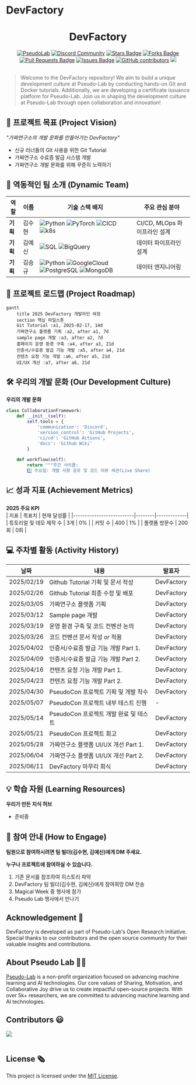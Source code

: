 # DevFactory

<h1 align="center"> DevFactory </h1>

<div align="center">
<a href="https://pseudo-lab.com"><img src="https://img.shields.io/badge/PseudoLab-S10-3776AB" alt="PseudoLab"/></a>
<a href="https://discord.gg/EPurkHVtp2"><img src="https://img.shields.io/badge/Discord-BF40BF" alt="Discord Community"/></a>
<a href="https://github.com/Pseudo-Lab/DevFactory/stargazers"><img src="https://img.shields.io/github/stars/Pseudo-Lab/DevFactory" alt="Stars Badge"/></a>
<a href="https://github.com/Pseudo-Lab/DevFactory/network/members"><img src="https://img.shields.io/github/forks/Pseudo-Lab/DevFactory" alt="Forks Badge"/></a>
<a href="https://github.com/Pseudo-Lab/DevFactory/pulls"><img src="https://img.shields.io/github/issues-pr/Pseudo-Lab/DevFactory" alt="Pull Requests Badge"/></a>
<a href="https://github.com/Pseudo-Lab/DevFactory/issues"><img src="https://img.shields.io/github/issues/Pseudo-Lab/DevFactory" alt="Issues Badge"/></a>
<a href="https://github.com/Pseudo-Lab/DevFactory/graphs/contributors"><img alt="GitHub contributors" src="https://img.shields.io/github/contributors/Pseudo-Lab/DevFactory?color=2b9348"></a>
<a href="https://hits.seeyoufarm.com"><img src="https://hits.seeyoufarm.com/api/count/incr/badge.svg?url=https%3A%2F%2Fgithub.com%2Fpseudo-lab%2FDevFactory&count_bg=%2379C83D&title_bg=%23555555&icon=&icon_color=%23E7E7E7&title=hits&edge_flat=false"/></a>
</div>
<br>

<!-- sheilds: https://shields.io/ -->
<!-- hits badge: https://hits.seeyoufarm.com/ -->

> Welcome to the DevFactory repository! We aim to build a unique development culture at Pseudo-Lab by conducting hands-on Git and Docker tutorials. Additionally, we are developing a certificate issuance platform for Pseudo-Lab. Join us in shaping the development culture at Pseudo-Lab through open collaboration and innovation!

## 🌟 프로젝트 목표 (Project Vision)
_"가짜연구소의 개발 문화를 만들어가는 DevFactory"_  
- 신규 러너들의 Git 사용을 위한 Git Tutorial
- 가짜연구소 수료증 발급 시스템 개발
- 가짜연구소 개발 문화를 위해 꾸준히 노력하기


## 🧑 역동적인 팀 소개 (Dynamic Team)

| 역할          | 이름 |  기술 스택 배지                                                                 | 주요 관심 분야                          |
|---------------|------|-----------------------------------------------------------------------|----------------------------------------|
| **기획** | 김수현 | ![Python](https://img.shields.io/badge/Python-3776AB) ![PyTorch](https://img.shields.io/badge/PyTorch-EE4C2C) ![CICD](https://img.shields.io/badge/-CI%2FCD-00A86B?logo=ci-cd&logoColor=white) ![k8s](https://img.shields.io/badge/kubernetes-326CE5?&style=plastic&logo=kubernetes&logoColor=white)  | CI/CD, MLOps 파이프라인 설계             |
| **기획** | 김예신 | ![SQL](https://img.shields.io/badge/SQL-Advanced-003B57) ![BigQuery](https://img.shields.io/badge/BigQuery-4285F4) | 데이터 파이프라인 설계                  |
| **기획** | 김승규 | ![Python](https://img.shields.io/badge/Python-3776AB) ![GoogleCloud](https://img.shields.io/badge/GoogleCloud-4285F4) ![PostgreSQL](https://img.shields.io/badge/PostgreSQL-4169E1) ![MongoDB](https://img.shields.io/badge/MongoDB-47A248) | 데이터 엔지니어링                  |

## 🚀 프로젝트 로드맵 (Project Roadmap)
```mermaid
gantt
    title 2025 DevFactory 개발라인 여정
    section 핵심 마일스톤
    Git Tutorial :a1, 2025-02-17, 14d
    가짜연구소 플랫폼 기획 :a2, after a1, 7d
    sample page 개발 :a3, after a2, 7d   
    홈페이지 운영 환경 구축 :a4, after a3, 21d
    인증서/수료증 발급 기능 개발 :a5, after a4, 21d
    컨텐츠 요청 기능 개발 :a6, after a5, 21d
    UI/UX 개선 :a7, after a6, 21d
```


## 🛠️ 우리의 개발 문화 (Our Development Culture)
**우리의 개발 문화**  
```python
class CollaborationFramework:
    def __init__(self):
        self.tools = {
            'communication': 'Discord',
            'version_control': 'GitHub Projects',
            'ci/cd': 'GitHub Actions',
            'docs': 'Github Wiki'
        }
    
    def workflow(self):
        return """주간 사이클:
        1️⃣ 수요일: 개발 사항 공유 및 코드 리뷰 세션(Live Share)
```


## 📈 성과 지표 (Achievement Metrics)
**2025 주요 KPI**  
| 지표                     | 목표치 | 현재 달성률 |
|--------------------------|--------|-------------|
| 튜토리얼 및 데모 제작 수                  | 3개  | 0%         |
| 커밋 수              | 400    | 1%         | 
| 플랫폼 방문수          | 200회    | 0회         |


## 💻 주차별 활동 (Activity History)

| 날짜 | 내용 | 발표자 | 
| -------- | -------- | ---- |
| 2025/02/19 | Github Tutorial 기획 및 문서 작성 | DevFactory |
| 2025/02/26 | Github Tutorial 최종 수정 및 배포| DevFactory | 
| 2025/03/05 | 가짜연구소 플랫폼 기획 | DevFactory | 
| 2025/03/12 | Sample page 개발 | DevFactory | 
| 2025/03/19 | 운영 환경 구축 및 코드 컨벤션 논의 | DevFactory | 
| 2025/03/26 | 코드 컨벤션 문서 작성 or 적용 | DevFactory | 
| 2025/04/02 | 인증서/수료증 발급 기능 개발 Part 1. | DevFactory | 
| 2025/04/09 | 인증서/수료증 발급 기능 개발 Part 2. | DevFactory | 
| 2025/04/16 | 컨텐츠 요청 기능 개발 Part 1. | DevFactory | 
| 2025/04/23 | 컨텐츠 요청 기능 개발 Part 2. | DevFactory | 
| 2025/04/30 | PseudoCon 프로젝트 기획 및 개발 착수 | DevFactory | 
| 2025/05/07 | PseudoCon 프로젝트 내부 테스트 진행 | - | 
| 2025/05/14 | PseudoCon 프로젝트 개발 완료 및 테스트 | DevFactory | 
| 2025/05/21 | PseudoCon 프로젝트 회고 | DevFactory | 
| 2025/05/28 | 가짜연구소 플랫폼 UI/UX 개선 Part 1. | DevFactory | 
| 2025/06/04 | 가짜연구소 플랫폼 UI/UX 개선 Part 2. | DevFactory | 
| 2025/06/11 | DevFactory 마무리 회식 | DevFactory | 





## 💡 학습 자원 (Learning Resources)
**우리가 만든 지식 허브**  
- 준비중


## 🌱 참여 안내 (How to Engage)
**팀원으로 참여하시려면 팀 빌더(김수현, 김예신)에게 DM 주세요.**  

**누구나 프로젝트에 참여하실 수 있습니다.**  
1. 기존 문서를 참조하여 히스토리 파악
2. DevFactory 팀 빌더(김수현, 김예신)애게 참여희망 DM 전송
3. Magical Week 중 행사에 참가
4. Pseudo Lab 행사에서 만나기

## Acknowledgement 🙏

DevFactory is developed as part of Pseudo-Lab's Open Research Initiative. Special thanks to our contributors and the open source community for their valuable insights and contributions.

## About Pseudo Lab 👋🏼</h2>

[Pseudo-Lab](https://pseudo-lab.com/) is a non-profit organization focused on advancing machine learning and AI technologies. Our core values of Sharing, Motivation, and Collaborative Joy drive us to create impactful open-source projects. With over 5k+ researchers, we are committed to advancing machine learning and AI technologies.

<h2>Contributors 😃</h2>
<a href="https://github.com/Pseudo-Lab/DevFactory/graphs/contributors">
  <img src="https://contrib.rocks/image?repo=Pseudo-Lab/DevFactory" />
</a>
<br><br>

<h2>License 🗞</h2>

This project is licensed under the [MIT License](https://opensource.org/licenses/MIT).
